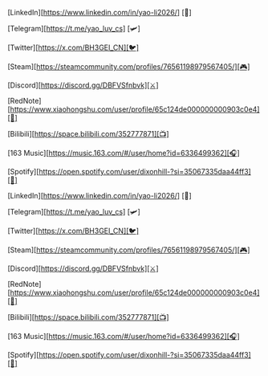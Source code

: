 [LinkedIn][https://www.linkedin.com/in/yao-li2026/] [💼]      

[Telegram][https://t.me/yao_luv_cs] [🛩]      

[Twitter][https://x.com/BH3GEI_CN][🐦]

[Steam][https://steamcommunity.com/profiles/76561198979567405/][🎮]

[Discord][https://discord.gg/DBFVSfnbvk][⚔️]

[RedNote][https://www.xiaohongshu.com/user/profile/65c124de000000000903c0e4][📕]

[Bilibili][https://space.bilibili.com/352777871][📺]

[163 Music][https://music.163.com/#/user/home?id=6336499362][🎧]

[Spotify][https://open.spotify.com/user/dixonhill-?si=35067335daa44ff3][🎵]








[LinkedIn][https://www.linkedin.com/in/yao-li2026/] [💼]      

[Telegram][https://t.me/yao_luv_cs] [🛩]      

[Twitter][https://x.com/BH3GEI_CN][🐦]

[Steam][https://steamcommunity.com/profiles/76561198979567405/][🎮]

[Discord][https://discord.gg/DBFVSfnbvk][⚔️]

[RedNote][https://www.xiaohongshu.com/user/profile/65c124de000000000903c0e4][📕]

[Bilibili][https://space.bilibili.com/352777871][📺]

[163 Music][https://music.163.com/#/user/home?id=6336499362][🎧]

[Spotify][https://open.spotify.com/user/dixonhill-?si=35067335daa44ff3][🎵]


